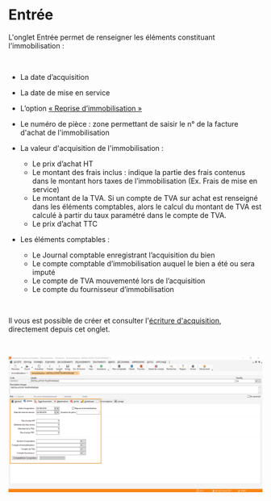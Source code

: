 # Entrée


L'onglet Entrée permet de renseigner les éléments constituant l'immobilisation :


 


* La date d’acquisition
* La date de mise en service
* L’option [« Reprise d’immobilisation »](../RepriseImmobilisations.md)
* Le numéro de pièce : zone permettant de saisir le n° de la facture d'achat de l'immobilisation
* La valeur d'acquisition de l'immobilisation :


	+ Le prix d’achat HT
	+ Le montant des frais inclus : indique la partie des frais contenus dans le montant hors taxes de l’immobilisation (Ex. Frais de mise en service)
	+ Le montant de la TVA. Si un compte de TVA sur achat est renseigné dans les éléments comptables, alors le calcul du montant de TVA est calculé à partir du taux paramétré dans le compte de TVA.
	+ Le prix d’achat TTC


* Les éléments comptables :


	+ Le Journal comptable enregistrant l’acquisition du bien
	+ Le compte comptable d’immobilisation auquel le bien a été ou sera imputé
	+ Le compte de TVA mouvementé lors de l’acquisition
	+ Le compte du fournisseur d’immobilisation


 


Il vous est possible de créer et consulter l'[écriture d'acquisition](../../Comptabilisation/GenerationEcrituresComptables.md), directement depuis cet onglet.


 


![](../../assets/images/Immobilisations/Immobilisation/Entree.png)


